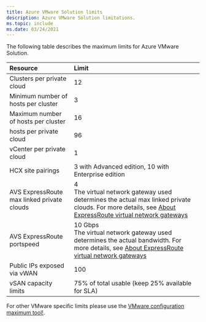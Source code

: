 ```yaml
---
title: Azure VMware Solution limits
description: Azure VMware Solution limitations.
ms.topic: include
ms.date: 03/24/2021
---
```


<!-- Used in /azure/azure-resource-manager/management/azure-subscription-service-limits.md and concepts-networking.md -->

The following table describes the maximum limits for Azure VMware Solution.

| **Resource** | **Limit** |
| :-- | :-- |
| Clusters per private cloud | 12 |
| Minimum number of hosts per cluster | 3 |
| Maximum number of hosts per cluster | 16 |
| hosts per private cloud | 96 |
| vCenter per private cloud | 1  |
| HCX site pairings | 3 with Advanced edition, 10 with Enterprise edition |
| AVS ExpressRoute max linked private clouds | 4<br />The virtual network gateway used determines the actual max linked private clouds.  For more details, see [About ExpressRoute virtual network gateways](../../expressroute/expressroute-about-virtual-network-gateways.md) | 
| AVS ExpressRoute portspeed | 10 Gbps<br />The virtual network gateway used determines the actual bandwidth. For more details, see [About ExpressRoute virtual network gateways](../../expressroute/expressroute-about-virtual-network-gateways.md) | 
| Public IPs exposed via vWAN | 100 |
| vSAN capacity limits | 75% of total usable (keep 25% available for SLA)  |

For other VMware specific limits please use the [VMware configuration maximum tool!](https://configmax.vmware.com/).

